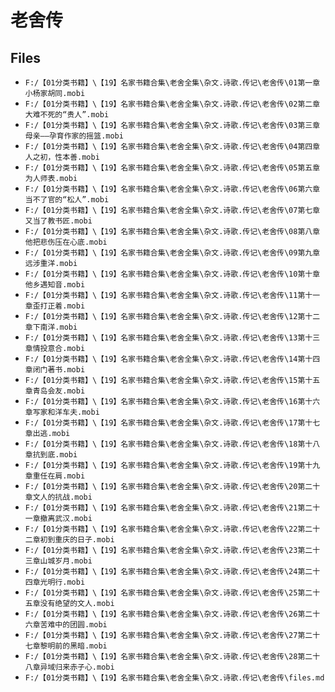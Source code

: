 # 老舍传

## Files

- `F:/【01分类书籍】\【19】名家书籍合集\老舍全集\杂文.诗歌.传记\老舍传\01第一章小杨家胡同.mobi`
- `F:/【01分类书籍】\【19】名家书籍合集\老舍全集\杂文.诗歌.传记\老舍传\02第二章大难不死的“贵人”.mobi`
- `F:/【01分类书籍】\【19】名家书籍合集\老舍全集\杂文.诗歌.传记\老舍传\03第三章母亲——孕育作家的摇篮.mobi`
- `F:/【01分类书籍】\【19】名家书籍合集\老舍全集\杂文.诗歌.传记\老舍传\04第四章人之初，性本善.mobi`
- `F:/【01分类书籍】\【19】名家书籍合集\老舍全集\杂文.诗歌.传记\老舍传\05第五章为人师表.mobi`
- `F:/【01分类书籍】\【19】名家书籍合集\老舍全集\杂文.诗歌.传记\老舍传\06第六章当不了官的“松人”.mobi`
- `F:/【01分类书籍】\【19】名家书籍合集\老舍全集\杂文.诗歌.传记\老舍传\07第七章又当了教书匠.mobi`
- `F:/【01分类书籍】\【19】名家书籍合集\老舍全集\杂文.诗歌.传记\老舍传\08第八章他把悲伤压在心底.mobi`
- `F:/【01分类书籍】\【19】名家书籍合集\老舍全集\杂文.诗歌.传记\老舍传\09第九章远涉重洋.mobi`
- `F:/【01分类书籍】\【19】名家书籍合集\老舍全集\杂文.诗歌.传记\老舍传\10第十章他乡遇知音.mobi`
- `F:/【01分类书籍】\【19】名家书籍合集\老舍全集\杂文.诗歌.传记\老舍传\11第十一章歪打正着.mobi`
- `F:/【01分类书籍】\【19】名家书籍合集\老舍全集\杂文.诗歌.传记\老舍传\12第十二章下南洋.mobi`
- `F:/【01分类书籍】\【19】名家书籍合集\老舍全集\杂文.诗歌.传记\老舍传\13第十三章情投意合.mobi`
- `F:/【01分类书籍】\【19】名家书籍合集\老舍全集\杂文.诗歌.传记\老舍传\14第十四章闭门著书.mobi`
- `F:/【01分类书籍】\【19】名家书籍合集\老舍全集\杂文.诗歌.传记\老舍传\15第十五章青岛会友.mobi`
- `F:/【01分类书籍】\【19】名家书籍合集\老舍全集\杂文.诗歌.传记\老舍传\16第十六章写家和洋车夫.mobi`
- `F:/【01分类书籍】\【19】名家书籍合集\老舍全集\杂文.诗歌.传记\老舍传\17第十七章出逃.mobi`
- `F:/【01分类书籍】\【19】名家书籍合集\老舍全集\杂文.诗歌.传记\老舍传\18第十八章抗到底.mobi`
- `F:/【01分类书籍】\【19】名家书籍合集\老舍全集\杂文.诗歌.传记\老舍传\19第十九章重任在肩.mobi`
- `F:/【01分类书籍】\【19】名家书籍合集\老舍全集\杂文.诗歌.传记\老舍传\20第二十章文人的抗战.mobi`
- `F:/【01分类书籍】\【19】名家书籍合集\老舍全集\杂文.诗歌.传记\老舍传\21第二十一章撤离武汉.mobi`
- `F:/【01分类书籍】\【19】名家书籍合集\老舍全集\杂文.诗歌.传记\老舍传\22第二十二章初到重庆的日子.mobi`
- `F:/【01分类书籍】\【19】名家书籍合集\老舍全集\杂文.诗歌.传记\老舍传\23第二十三章山城岁月.mobi`
- `F:/【01分类书籍】\【19】名家书籍合集\老舍全集\杂文.诗歌.传记\老舍传\24第二十四章光明行.mobi`
- `F:/【01分类书籍】\【19】名家书籍合集\老舍全集\杂文.诗歌.传记\老舍传\25第二十五章没有绝望的文人.mobi`
- `F:/【01分类书籍】\【19】名家书籍合集\老舍全集\杂文.诗歌.传记\老舍传\26第二十六章苦难中的团圆.mobi`
- `F:/【01分类书籍】\【19】名家书籍合集\老舍全集\杂文.诗歌.传记\老舍传\27第二十七章黎明前的黑暗.mobi`
- `F:/【01分类书籍】\【19】名家书籍合集\老舍全集\杂文.诗歌.传记\老舍传\28第二十八章异域归来赤子心.mobi`
- `F:/【01分类书籍】\【19】名家书籍合集\老舍全集\杂文.诗歌.传记\老舍传\files.md`
